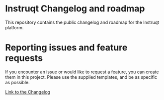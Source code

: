 # Instruqt Changelog and roadmap

This repository contains the public changelog and roadmap for the Instruqt platform.

# Reporting issues and feature requests

If you encounter an issue or would like to request a feature, you can create them in this project. Please use the supplied templates, and be as specific as possible.

[Link to the Changelog](https://github.com/instruqt/instruqt/blob/master/CHANGELOG.md)
